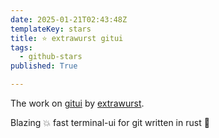 ```yaml
---
date: 2025-01-21T02:43:48Z
templateKey: stars
title: ⭐ extrawurst gitui
tags:
  - github-stars
published: True

---
```


The work on [gitui](https://github.com/extrawurst/gitui) by [extrawurst](https://github.com/extrawurst).

Blazing 💥 fast terminal-ui for git written in rust 🦀
